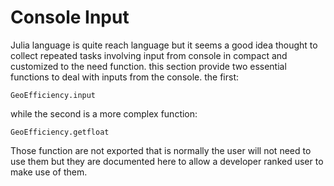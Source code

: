 
<a id='Console-Input'></a>

<a id='Console-Input-1'></a>

# Console Input


Julia language is quite reach language but it seems a good idea thought to collect repeated tasks involving input from console in compact and customized to the need function. this section provide two essential functions to deal with inputs from the console. the first:


```
GeoEfficiency.input
```


while the second is a more complex function:


```
GeoEfficiency.getfloat
```


Those function are not exported that is normally the user will not need to use them but they are documented here to allow a developer ranked user to make use of them.

